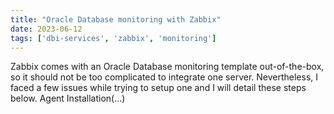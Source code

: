 ```yaml
---
title: "Oracle Database monitoring with Zabbix"
date: 2023-06-12
tags: ['dbi-services', 'zabbix', 'monitoring']
---
```

Zabbix comes with an Oracle Database monitoring template out-of-the-box, so it should not be too complicated to integrate one server. Nevertheless, I faced a few issues while trying to setup one and I will detail these steps below. Agent Installation(…)
